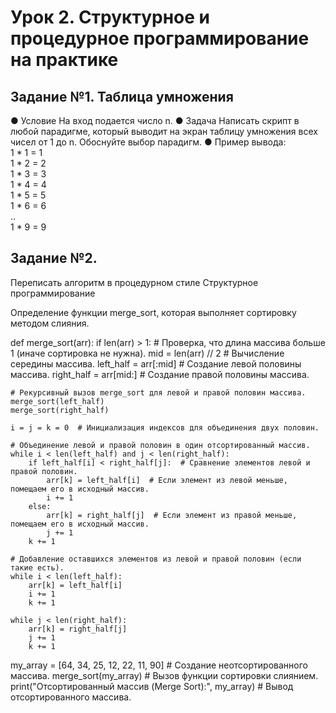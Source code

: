 # Урок 2. Структурное и процедурное программирование на практике

## Задание №1. Таблица умножения

● Условие
На вход подается число n.
● Задача
Написать скрипт в любой парадигме, который выводит на экран таблицу умножения всех чисел от 1 до n. 
Обоснуйте выбор парадигм.
● Пример вывода:\
1 * 1 = 1\
1 * 2 = 2\
1 * 3 = 3\
1 * 4 = 4\
1 * 5 = 5\
1 * 6 = 6\
..\
1 * 9 = 9

## Задание №2. 
Переписать алгоритм в процедурном стиле
Структурное программирование

Определение функции merge_sort, которая выполняет сортировку методом слияния.

def merge_sort(arr):
if len(arr) > 1: # Проверка, что длина массива больше 1 (иначе сортировка не нужна).
mid = len(arr) // 2 # Вычисление середины массива.
left_half = arr[:mid] # Создание левой половины массива.
right_half = arr[mid:] # Создание правой половины массива.

    # Рекурсивный вызов merge_sort для левой и правой половин массива.
    merge_sort(left_half)
    merge_sort(right_half)

    i = j = k = 0  # Инициализация индексов для объединения двух половин.

    # Объединение левой и правой половин в один отсортированный массив.
    while i < len(left_half) and j < len(right_half):
        if left_half[i] < right_half[j]:  # Сравнение элементов левой и правой половин.
            arr[k] = left_half[i]  # Если элемент из левой меньше, помещаем его в исходный массив.
            i += 1
        else:
            arr[k] = right_half[j]  # Если элемент из правой меньше, помещаем его в исходный массив.
            j += 1
        k += 1

    # Добавление оставшихся элементов из левой и правой половин (если такие есть).
    while i < len(left_half):
        arr[k] = left_half[i]
        i += 1
        k += 1

    while j < len(right_half):
        arr[k] = right_half[j]
        j += 1
        k += 1
my_array = [64, 34, 25, 12, 22, 11, 90] # Создание неотсортированного массива.
merge_sort(my_array) # Вызов функции сортировки слиянием.
print("Отсортированный массив (Merge Sort):", my_array) # Вывод отсортированного массива.
